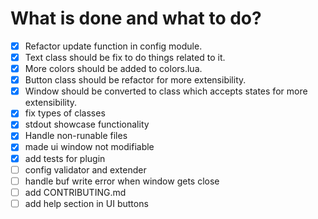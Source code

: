 # What is done and what to do?

- [x] Refactor update function in config module.
- [x] Text class should be fix to do things related to it.
- [x] More colors should be added to colors.lua.
- [x] Button class should be refactor for more extensibility.
- [x] Window should be converted to class which accepts states for more extensibility.
- [x] fix types of classes
- [x] stdout showcase functionality
- [x] Handle non-runable files
- [x] made ui window not modifiable
- [x] add tests for plugin
- [ ] config validator and extender
- [ ] handle buf write error when window gets close
- [ ] add CONTRIBUTING.md
- [ ] add help section in UI buttons
